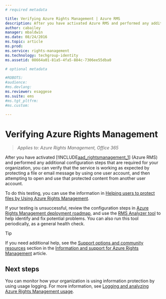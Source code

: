 ```yaml
---
# required metadata

title: Verifying Azure Rights Management | Azure RMS
description: After you have activated Azure RMS and performed any additional configuration steps that are required for your organization, you can verify that the service is working as expected by protecting a file or email message by using one user account, and then attempting to open and use that protected content from another user account.
author: cabailey
manager: mbaldwin
ms.date: 08/24/2016
ms.topic: article
ms.prod:
ms.service: rights-management
ms.technology: techgroup-identity
ms.assetid: 08664a01-81a5-4fa5-884c-7306ee55dba0

# optional metadata

#ROBOTS:
#audience:
#ms.devlang:
ms.reviewer: esaggese
ms.suite: ems
#ms.tgt_pltfrm:
#ms.custom:

---
```


# Verifying Azure Rights Management

>*Applies to: Azure Rights Management, Office 365*

After you have activated [!INCLUDE[aad_rightsmanagement_1](../includes/aad_rightsmanagement_1_md.md)] (Azure RMS) and performed any additional configuration steps that are required for your organization, you can verify that the service is working as expected by protecting a file or email message by using one  user account, and then attempting to open and use that protected content from another user account.

To do this testing, you can use the information in [Helping users to protect files by Using Azure Rights Management](help-users.md).

If your testing is unsuccessful, review the configuration steps in [Azure Rights Management deployment roadmap](../plan-design/deployment-roadmap.md), and use the [RMS Analyzer tool](http://www.microsoft.com/en-us/download/details.aspx?id=46437) to help identify and fix potential problems. You can also run this tool periodically, as a general health check.

> [!TIP]
> If you need additional help, see the [Support options and community resources](../get-started/information-support.md#support-options-and-community-resources) section in the [Information and support for Azure Rights Management](../get-started/information-support.md) article.

## Next steps

You can monitor how your organization is using information protection by using usage logging. For more information, see [Logging and analyzing Azure Rights Management usage](log-analyze-usage.md).



